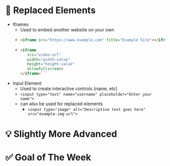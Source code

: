 # 🧑 Replaced Elements

* Iframes
    * Used to embed another website on your own
    * ```html
      <iframe src="https://www.example.com" title="Example Site"></iframe>```
    * ```html
      <iframe
         src="video-url"
         width="width-value"
         height="height-value"
         allowfullscreen>
      </iframe>```
* Input Element
    * Used to create interactive controls (name, etc)
    * `<input type="text" name="username" placeholder="Enter your name">`
    * can also be used for replaced elements
         * `<input type="image" alt="Descriptive text goes here" src="example-img-url">`
 

# 💡 Slightly More Advanced



 

# ✅ Goal of The Week


